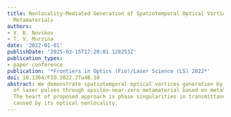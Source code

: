 ```yaml
---
title: Nonlocality-Mediated Generation of Spatiotemporal Optical Vortices in Epsilon-near-Zero
  Metamaterials
authors:
- V. B. Novikov
- T. V. Murzina
date: '2022-01-01'
publishDate: '2025-03-15T17:20:01.128253Z'
publication_types:
- paper-conference
publication: '*Frontiers in Optics (Fio)/Laser Science (LS) 2022*'
doi: 10.1364/FIO.2022.JTu4B.10
abstract: We demonstrate spatiotemporal optical vortices generation by transmission
  of laser pulses through epsilon-near-zero metamaterial based on metal nanorod array.
  The heart of proposed approach is phase singularities in transmittance of metamaterial
  caused by its optical nonlocality.
---
```

